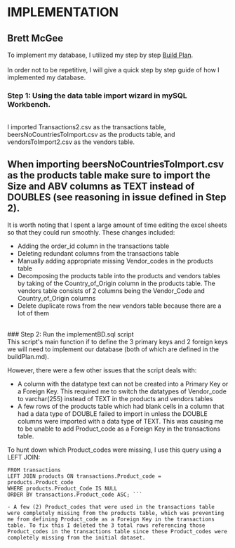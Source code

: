 # IMPLEMENTATION
## Brett McGee

To implement my database, I utilized my step by step 
[Build Plan](https://github.com/bmcgee9/craftBeerSalesDB/blob/main/buildPlan.md). </br>
</br>
In order not to be repetitive, I will give a quick step by step guide of how I implemented my database.

### Step 1: Using the data table import wizard in mySQL Workbench. 
</br>
I imported Transactions2.csv as the transactions table, beersNoCountriesToImport.csv as the products table, and vendorsToImport2.csv as the vendors table.

## When importing beersNoCountriesToImport.csv as the products table make sure to import the Size and ABV columns as TEXT instead of DOUBLES (see reasoning in issue defined in Step 2).

It is worth noting that I spent a large amount of time editing the excel sheets so that they could run smoothly. These changes included: 
- Adding the order_id column in the transactions table
- Deleting redundant columns from the transactions table
- Manually adding appropriate missing Vendor_codes in the products table
- Decomposing the products table into the products and vendors tables by taking of the Country_of_Origin column in the products table. The vendors table consists of 2 columns being the Vendor_Code and Country_of_Origin columns
- Delete duplicate rows from the new vendors table because there are a lot of them
</br>
### Step 2: Run the implementBD.sql script
</br>
This script's main function if to define the 3 primary keys and 2 foreign keys we will need to implement our database (both of which are defined in the buildPlan.md).

However, there were a few other issues that the script deals with:
- A column with the datatype text can not be created into a Primary Key or a Foreign Key. This required me to switch the datatypes of Vendor_code to varchar(255) instead of TEXT in the products and vendors tables
- A few rows of the products table which had blank cells in a column that had a data type of DOUBLE failed to import in unless the DOUBLE columns were imported with a data type of TEXT. This was causing me to be unable to add Product_code as a Foreign Key in the transactions table.

To hunt down which Product_codes were missing, I use this query using a LEFT JOIN: 
``` SELECT transactions.Product_code, products.Product_code
FROM transactions
LEFT JOIN products ON transactions.Product_code = products.Product_code
WHERE products.Product_Code IS NULL
ORDER BY transactions.Product_code ASC; ```
  
- A few (2) Product_codes that were used in the transactions table were completely missing from the products table, which was preventing me from defining Product_code as a Foreign Key in the transactions table. To fix this I deleted the 3 total rows referencing those Product_codes in the transactions table since these Product_codes were completely missing from the initial dataset.


